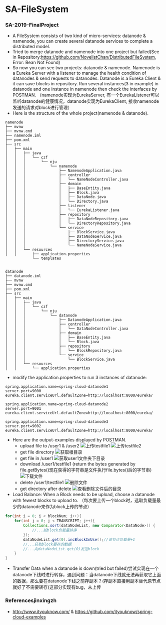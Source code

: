 # SA-FileSystem
### SA-2019-FinalProject
  - A FileSystem consists of two kind of micro-services: datanode & namenode, you can create several datanode services to complete a distributed model.
  - Tried to merge datanode and namenode into one project but failed(See in Repository:https://github.com/NovelistChan/DistributedFileSystem, Error: Bean Not Found)
  - So now you can see two projects: datanode & namenode. Namenode is a Eureka Server with a listener to manage the health condition of datanodes & send requests to datanodes. Datanode is a Eureka Client & it can save blocks in repository. Run several instances(3 in example) in datanode and one instance in namenode then check the interfaces by POSTMAN. （namenode实现为EurekaServer, 有一个EurekaListener可以监听datanode的健康情况，datanode实现为EurekaClient, 接收namenode发送的请求对block进行管理）
  - Here is the structure of the whole project(namenode & datanode).
```
namenode
├── mvnw
├── mvnw.cmd
├── namenode.iml
├── pom.xml
├── src
│   ├── main
│   │   ├── java
│   │   │   └── czf
│   │   │       └── nju
│   │   │           └── namenode
│   │   │               ├── NamenodeApplication.java
│   │   │               ├── controller
│   │   │               │   └── NameNodeController.java
│   │   │               ├── domain
│   │   │               │   ├── BaseEntity.java
│   │   │               │   ├── Block.java
│   │   │               │   ├── DataNode.java
│   │   │               │   └── Directory.java
│   │   │               ├── listener
│   │   │               │   └── EurekaListener.java
│   │   │               ├── repository
│   │   │               │   ├── DataNodeRepository.java
│   │   │               │   └── DirectoryRepository.java
│   │   │               └── service
│   │   │                   ├── BlockService.java
│   │   │                   ├── DataNodeService.java
│   │   │                   ├── DirectoryService.java
│   │   │                   └── NameNodeService.java
│   │   └── resources
│   │       ├── application.properties
            └── templates
   
```
```
datanode
├── datanode.iml
├── mvnw
├── mvnw.cmd
├── pom.xml
├── src
│   ├── main
│   │   ├── java
│   │   │   └── czf
│   │   │       └── nju
│   │   │           └── datanode
│   │   │               ├── DatanodeApplication.java
│   │   │               ├── controller
│   │   │               │   └── DataNodeController.java
│   │   │               ├── domain
│   │   │               │   ├── BaseEntity.java
│   │   │               │   └── Block.java
│   │   │               ├── repository
│   │   │               │   └── BlockRepository.java
│   │   │               └── service
│   │   │                   └── BlockService.java
│   │   └── resources
│   │       └── application.properties

```
  - modify the application.properties to run 3 instances of datanode:
```
spring.application.name=spring-cloud-datanode1
server.port=9000
eureka.client.serviceUrl.defaultZone=http://localhost:8000/eureka/
```
```
spring.application.name=spring-cloud-datanode2
server.port=9001
eureka.client.serviceUrl.defaultZone=http://localhost:8000/eureka/
```
```
spring.application.name=spring-cloud-datanode3
server.port=9002
eureka.client.serviceUrl.defaultZone=http://localhost:8000/eureka/
```
  - Here are the output-examples displayed by POSTMAN.
    - upload file to /user1 & /user2
![上传testfile1](https://github.com/NovelistChan/SA-FileSystem/blob/master/images/upload1.png)
![上传testfile2](https://github.com/NovelistChan/SA-FileSystem/blob/master/images/upload2.png)
    - get file directory
![获取根目录](https://github.com/NovelistChan/SA-FileSystem/blob/master/images/get%20all.png)
    - get file in /user1
![获取user1文件夹下目录](https://github.com/NovelistChan/SA-FileSystem/blob/master/images/get%20user1.png)
    - download /user1/testfile1 (return the bytes generated by file.getBytes()现在获得的字符串是文件执行file.bytes()后的字节串)
![下载文件](https://github.com/NovelistChan/SA-FileSystem/blob/master/images/get%20file.png)
    - delete /user1/testfile1
![删除文件](https://github.com/NovelistChan/SA-FileSystem/blob/master/images/delete.png)   
    - get directory after delete
![查看删除文件后的目录](https://github.com/NovelistChan/SA-FileSystem/blob/master/images/get%20after%20delete.png)
  - Load Balance: When a Block needs to be upload, choose a datanode with fewest blocks to upload to. （每次要上传一个block时，选取负载量最少的datanode来作为block上传的节点）
```java
for(int i = 0; i < blockNum; i++){
    for(int j = 0; j < TRANSCRIPT; j++){
        Collections.sort(dataNodeList, new Comparator<DataNode>() {
            //...按block负载量排序
        });
        dataNodeList.get(0).incBlockInUse();//该节点负载量+1
        //...获取block要存的数据
        //...向dataNodeList.get(0)发送block
    }
}
```
  - Transfer Data when a datanode is down(tried but failed)尝试实现在一个datanode下线时进行转存，遇到问题：当datanode下线就无法再获取它上面的数据，那么要在datanode下线之前存副本？(存副本直接用副本替代原节点就好了不需要转存)这部分实现有bug，未上传
### Referencesjinxingzh
  - http://www.ityouknow.com/ & https://github.com/ityouknow/spring-cloud-examples 
